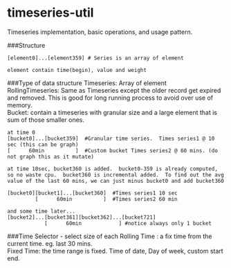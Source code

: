 timeseries-util
===============
Timeseries implementation, basic operations, and usage pattern.

###Structure
```
[element0]...[element359] # Series is an array of element

element contain time(begin), value and weight
```

###Type of data structure
Timeseries: Array of element  
RollingTimeseries: Same as Timeseries except the older record get expired and removed.  This is good for long running process to avoid over use of memory.  
Bucket: contain a timeseries with granular size and a large element that is sum of those smaller ones.  
```
at time 0
[bucket0]...[bucket359]  #Granular time series.  Times series1 @ 10 sec (this can be graph)
[      60min          ]  #Custom bucket Times series2 @ 60 mins. (do not graph this as it mutate)

at time 10sec, bucket360 is added.  bucket0-359 is already computed, so no waste cpu.  bucket360 is incremental added.  To find out the avg value of the last 60 mins, we can just minus bucket0 and add bucket360

[bucket0][bucket1]...[bucket360]  #Times series1 10 sec
         [      60min          ]  #Times series2 60 min

and some time later...
[bucket2]...[bucket361][bucket362]...[bucket721]
            [      60min            ] #notice always only 1 bucket
```



###Time Selector - select size of each 
Rolling Time : a fix time from the current time. eg. last 30 mins.   
Fixed Time: the time range is fixed. Time of date, Day of week, custom start end.  

